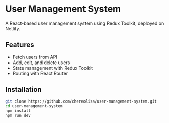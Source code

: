 # User Management System

A React-based user management system using Redux Toolkit, deployed on Netlify.

## Features
- Fetch users from API
- Add, edit, and delete users
- State management with Redux Toolkit
- Routing with React Router

## Installation
```sh
git clone https://github.com/chereolisa/user-management-system.git
cd user-management-system
npm install
npm run dev
